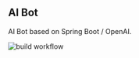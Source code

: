 ## AI Bot

AI Bot based on Spring Boot / OpenAI.

![build workflow](https://github.com/pjorquera/aibot/actions/workflows/build.yml/badge.svg)
